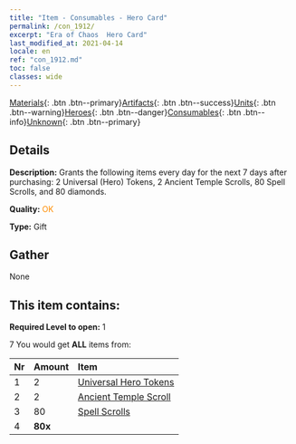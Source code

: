```yaml
---
title: "Item - Consumables - Hero Card"
permalink: /con_1912/
excerpt: "Era of Chaos  Hero Card"
last_modified_at: 2021-04-14
locale: en
ref: "con_1912.md"
toc: false
classes: wide
---
```

 [Materials](/Items/){: .btn .btn--primary}[Artifacts](/Items/Artifacts/){: .btn .btn--success}[Units](/Items/Units/){: .btn .btn--warning}[Heroes](/Items/Heroes/){: .btn .btn--danger}[Consumables](/Items/Consumables/){: .btn .btn--info}[Unknown](/Items/Unknown/){: .btn .btn--primary}

## Details
 **Description:** Grants the following items every day for the next 7 days after purchasing: 2 Universal (Hero) Tokens, 2 Ancient Temple Scrolls, 80 Spell Scrolls, and 80 diamonds.

 **Quality:** <span style="color: #FF8C00">OK</span>

 **Type:** Gift

## Gather

  None

## This item contains:

 **Required Level to open:** 1

 7 You would get **ALL** items  from:

  | Nr | Amount |     Item    |
  |:---|:-------|:------------|
  | 1 | 2 | [Universal Hero Tokens](/Items/her_358/) | 
  | 2 | 2 | [Ancient Temple Scroll](/Items/con_697/) | 
  | 3 | 80 | [Spell Scrolls](/Items/con_694/) | 
  | 4 |  **80x** | <i class="fas fa-gem"/> |  | 

